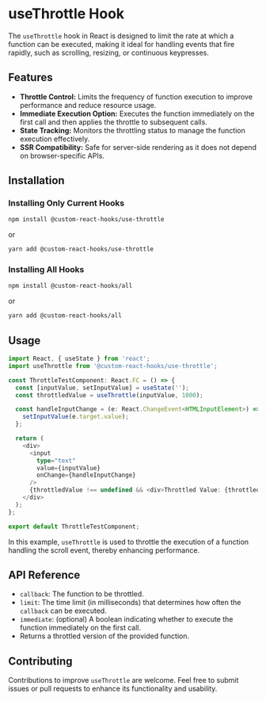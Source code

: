 # useThrottle Hook

The `useThrottle` hook in React is designed to limit the rate at which a function can be executed, making it ideal for handling events that fire rapidly, such as scrolling, resizing, or continuous keypresses.

## Features

- **Throttle Control:** Limits the frequency of function execution to improve performance and reduce resource usage.
- **Immediate Execution Option:** Executes the function immediately on the first call and then applies the throttle to subsequent calls.
- **State Tracking:** Monitors the throttling status to manage the function execution effectively.
- **SSR Compatibility:** Safe for server-side rendering as it does not depend on browser-specific APIs.

## Installation

### Installing Only Current Hooks

```bash
npm install @custom-react-hooks/use-throttle
```

or

```bash
yarn add @custom-react-hooks/use-throttle
```

### Installing All Hooks

```sh
npm install @custom-react-hooks/all
```

or

```sh
yarn add @custom-react-hooks/all
```

## Usage

```typescript
import React, { useState } from 'react';
import useThrottle from '@custom-react-hooks/use-throttle';

const ThrottleTestComponent: React.FC = () => {
  const [inputValue, setInputValue] = useState('');
  const throttledValue = useThrottle(inputValue, 1000);

  const handleInputChange = (e: React.ChangeEvent<HTMLInputElement>) => {
    setInputValue(e.target.value);
  };

  return (
    <div>
      <input
        type="text"
        value={inputValue}
        onChange={handleInputChange}
      />
      {throttledValue !== undefined && <div>Throttled Value: {throttledValue}</div>}
    </div>
  );
};

export default ThrottleTestComponent;
```

In this example, `useThrottle` is used to throttle the execution of a function handling the scroll event, thereby enhancing performance.

## API Reference

- `callback`: The function to be throttled.
- `limit`: The time limit (in milliseconds) that determines how often the `callback` can be executed.
- `immediate`: (optional) A boolean indicating whether to execute the function immediately on the first call.
- Returns a throttled version of the provided function.

## Contributing

Contributions to improve `useThrottle` are welcome. Feel free to submit issues or pull requests to enhance its functionality and usability.
